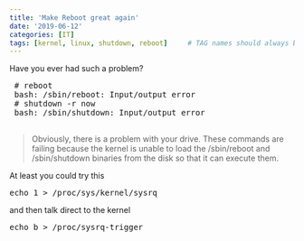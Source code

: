 ```yaml
---
title: 'Make Reboot great again'
date: '2019-06-12'
categories: [IT]
tags: [kernel, linux, shutdown, reboot]     # TAG names should always be lowercase
---
```

Have you ever had such a problem?
<pre>
 # reboot
 bash: /sbin/reboot: Input/output error
 # shutdown -r now
 bash: /sbin/shutdown: Input/output error
 </pre>
>  Obviously, there is a problem with your drive. These commands are failing because the kernel is unable to load the /sbin/reboot and /sbin/shutdown binaries from the disk so that it can execute them.
>  
 At least you could try this
 <pre>echo 1 > /proc/sys/kernel/sysrq</pre>
 and then talk direct to the kernel
 <pre>echo b > /proc/sysrq-trigger</pre>